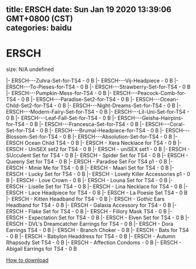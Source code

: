 
title: ERSCH
date: Sun Jan 19 2020 13:39:06 GMT+0800 (CST)    
categories: baidu
---

# ERSCH
size: N/A
 undefined
 
|- ERSCH---Zuhra-Set-for-TS4 - 0 B
|- ERSCH---Vij-Headpiece - 0 B
|- ERSCH---To-Pieses-for-TS4 - 0 B
|- ERSCH---Strawberry-Set-for-TS4 - 0 B
|- ERSCH---Pumpkin-Mess-for-TS4 - 0 B
|- ERSCH---Peacock-Comb-for-TS4 - 0 B
|- ERSCH---Paradise-Set2-for-TS4 - 0 B
|- ERSCH---Ocean-Child-Set2-for-TS4 - 0 B
|- ERSCH---Night-Dreams-Set-for-TS4 - 0 B
|- ERSCH---Modern-Fairy-Set-for-TS4 - 0 B
|- ERSCH---Lil-Uni-Set-for-TS4 - 0 B
|- ERSCH---Leaf-Fall-Set-for-TS4 - 0 B
|- ERSCH---Geisha-Hairpins-for-TS4 - 0 B
|- ERSCH---Francesca-Set-for-TS4 - 0 B
|- ERSCH---Coral-Set-for-TS4 - 0 B
|- ERSCH---Brumal-Headpiece-for-TS4 - 0 B
|- ERSCH---Blossom-Set-for-TS4 - 0 B
|- ERSCH---Absolution-Set-for-TS4 - 0 B
|- ERSCH Ocean Child TS4 - 0 B
|- ERSCH - Xera Necklace for TS4 - 0 B
|- ERSCH - UniSEX set2 for TS4 - 0 B
|- ERSCH - uniSEX set1 - 0 B
|- ERSCH - SUcculent Set for TS4 - 0 B
|- ERSCH - Spider Set for TS4 - 0 B
|- ERSCH - Queeny Set for TS4 - 0 B
|- ERSCH - Paradise Set For TS4 p1 - 0 B
|- ERSCH - Minie Me for TS4 - 0 B
|- ERSCH - Maari Set for TS4 - 0 B
|- ERSCH - Lucky Set for TS4 - 0 B
|- ERSCH - Lovely Killer Accessories p1 - 0 B
|- ERSCH - Love Crown - 0 B
|- ERSCH - Louna Set for TS4 - 0 B
|- ERSCH - Liselle Set for TS4 - 0 B
|- ERSCH - Lina Necklace for TS4 - 0 B
|- ERSCH - Lace Headpiece for TS4 - 0 B
|- ERSCH - La Poesie Set TS4 - 0 B
|- ERSCH - Kitten Headband for TS4 - 0 B
|- ERSCH - Gothic Ears Headband for TS4 - 0 B
|- ERSCH - Galaxia Accessory for TS4 - 0 B
|- ERSCH - Flake Set for TS4 - 0 B
|- ERSCH - Fillory Mask TS4 - 0 B
|- ERSCH - Expectation Set for TS4 - 0 B
|- ERSCH - Elven Set for TS4 - 0 B
|- ERSCH - DVL's Dreamcatcher Earrings for TS4 - 0 B
|- ERSCH - Dora Earrings TS4 - 0 B
|- ERSCH - Branch Choker - 0 B
|- ERSCH - Bats for TS4 - 0 B
|- ERSCH - Babylon Headdress for TS4 - 0 B
|- ERSCH - Autumn Rhapsody Set TS4 - 0 B
|- ERSCH - Affection Condoms - 0 B
|- ERSCH - Abigail Earrings for TS4 - 0 B

[How to download](https://bpcam.bemobtrk.com/go/2ceec3aa-1ca2-46d6-b9ff-aaa5c184517c?jno=726)